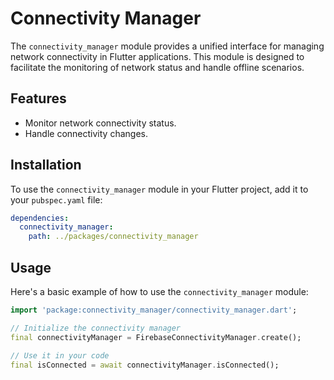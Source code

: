 # Connectivity Manager

The `connectivity_manager` module provides a unified interface for managing network connectivity in Flutter applications. This module is designed to facilitate the monitoring of network status and handle offline scenarios.

## Features

- Monitor network connectivity status.
- Handle connectivity changes.

## Installation

To use the `connectivity_manager` module in your Flutter project, add it to your `pubspec.yaml` file:

```yaml
dependencies:
  connectivity_manager:
    path: ../packages/connectivity_manager
```

## Usage

Here's a basic example of how to use the `connectivity_manager` module:

```dart
import 'package:connectivity_manager/connectivity_manager.dart';

// Initialize the connectivity manager
final connectivityManager = FirebaseConnectivityManager.create();

// Use it in your code
final isConnected = await connectivityManager.isConnected();
```
